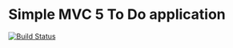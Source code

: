 # Simple MVC 5 To Do application
[![Build Status](https://travis-ci.org/salemano/ToDoApp.svg?branch=master)](https://travis-ci.org/salemano/ToDoApp)
